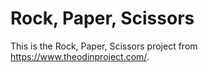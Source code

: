 # Rock, Paper, Scissors

This is the Rock, Paper, Scissors project from https://www.theodinproject.com/.
